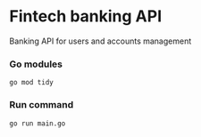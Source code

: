 # Fintech banking API

Banking API for users and accounts management

### Go modules
`go mod tidy`

### Run command
`go run main.go`
